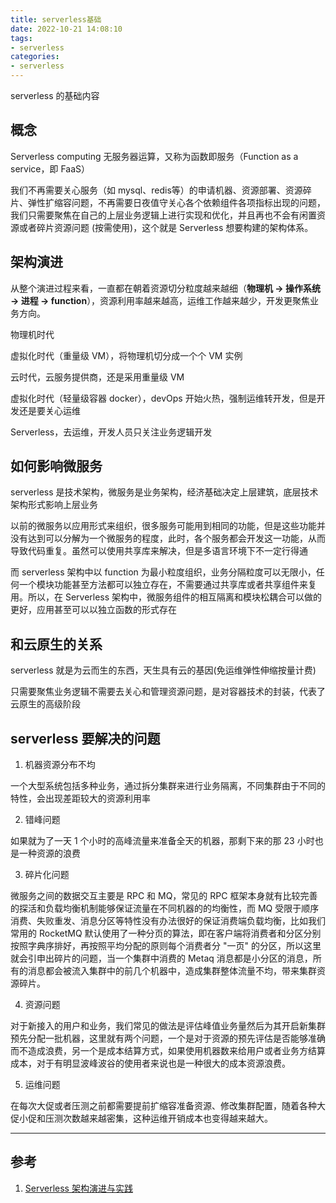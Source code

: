 ```yaml
---
title: serverless基础
date: 2022-10-21 14:08:10
tags:
- serverless
categories:
- serverless
---
```


serverless 的基础内容

<!--more-->

## 概念

Serverless computing 无服务器运算，又称为函数即服务（Function as a service，即 FaaS）

我们不再需要关心服务（如 mysql、redis等）的申请机器、资源部署、资源碎片、弹性扩缩容问题，不再需要日夜值守关心各个依赖组件各项指标出现的问题，我们只需要聚焦在自己的上层业务逻辑上进行实现和优化，并且再也不会有闲置资源或者碎片资源问题 (按需使用)，这个就是 Serverless 想要构建的架构体系。

## 架构演进 

从整个演进过程来看，一直都在朝着资源切分粒度越来越细（**物理机 -> 操作系统 -> 进程 -> function**），资源利用率越来越高，运维工作越来越少，开发更聚焦业务方向。

物理机时代

虚拟化时代（重量级 VM），将物理机切分成一个个 VM 实例

云时代，云服务提供商，还是采用重量级 VM

虚拟化时代（轻量级容器 docker），devOps 开始火热，强制运维转开发，但是开发还是要关心运维

Serverless，去运维，开发人员只关注业务逻辑开发

## 如何影响微服务

serverless 是技术架构，微服务是业务架构，经济基础决定上层建筑，底层技术架构形式影响上层业务

以前的微服务以应用形式来组织，很多服务可能用到相同的功能，但是这些功能并没有达到可以分解为一个微服务的程度，此时，各个服务都会开发这一功能，从而导致代码重复。虽然可以使用共享库来解决，但是多语言环境下不一定行得通

而 serverless 架构中以 function 为最小粒度组织，业务分隔粒度可以无限小，任何一个模块功能甚至方法都可以独立存在，不需要通过共享库或者共享组件来复用。所以，在 Serverless 架构中，微服务组件的相互隔离和模块松耦合可以做的更好，应用甚至可以以独立函数的形式存在

## 和云原生的关系

serverless 就是为云而生的东西，天生具有云的基因(免运维弹性伸缩按量计费)

只需要聚焦业务逻辑不需要去关心和管理资源问题，是对容器技术的封装，代表了云原生的高级阶段

## serverless 要解决的问题

1. 机器资源分布不均

一个大型系统包括多种业务，通过拆分集群来进行业务隔离，不同集群由于不同的特性，会出现差距较大的资源利用率

2. 错峰问题

如果就为了一天 1 个小时的高峰流量来准备全天的机器，那剩下来的那 23 小时也是一种资源的浪费

3. 碎片化问题

微服务之间的数据交互主要是 RPC 和 MQ，常见的 RPC 框架本身就有比较完善的探活和负载均衡机制能够保证流量在不同机器的的均衡性，而 MQ 受限于顺序消费、失败重发、消息分区等特性没有办法很好的保证消费端负载均衡，比如我们常用的 RocketMQ 默认使用了一种分页的算法，即在客户端将消费者和分区分别按照字典序排好，再按照平均分配的原则每个消费者分 "一页" 的分区，所以这里就会引申出碎片的问题，当一个集群中消费的 Metaq 消息都是小分区的消息，所有的消息都会被流入集群中的前几个机器中，造成集群整体流量不均，带来集群资源碎片。

4. 资源问题

对于新接入的用户和业务，我们常见的做法是评估峰值业务量然后为其开启新集群预先分配一批机器，这里就有两个问题，一个是对于资源的预先评估是否能够准确而不造成浪费，另一个是成本结算方式，如果使用机器数来给用户或者业务方结算成本，对于有明显波峰波谷的使用者来说也是一种很大的成本资源浪费。

5. 运维问题

在每次大促或者压测之前都需要提前扩缩容准备资源、修改集群配置，随着各种大促小促和压测次数越来越密集，这种运维开销成本也变得越来越大。

---
## 参考

1. [Serverless 架构演进与实践](https://my.oschina.net/u/5783135/blog/5584238)